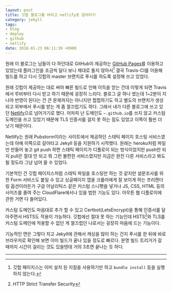 ```yaml
---
layout: post
title: 깃헙 블로그를 버리고 netlify로 갈아타기
category: jekyll
tags:
- blog
- deploy
- github
- netlify
date: 2018-01-23 06:11:39 +0900
---
```



원래 이 블로그는 남들이 다 하던대로 GitHub이 제공하는 [GitHub Pages][]를 이용하고 있었는데 플러그인을 조금씩 달다 보니 제대로 돌지 않아서[^1] 결국 Travis-CI를 이용해 빌드를 하고 다시 깃헙의 master 브랜치로 푸시를 하도록 설정해 쓰고 있었다.

원래 깃헙이 제공하는 대로 써야 빠른 빌드로 인해 이득을 얻는 건데 이렇게 되면 Travis에서 루비부터 다시 받고 하기 때문에 굉장히 느리다. 블로그 글 하나 썼는데 1~2분이 지나야 반영이 된다는 건 큰 문제까지는 아니지만 찝찝하기도 하고 별도의 브랜치가 생성되고 외부에서 푸시를 받는 게 좀 껄끄럽기도 하다. 그래서 내가 다른 블로그에 쓰고 있던 [Netlify][]으로 넘어가기로 했다. 어차피 난 도메인도 `~.github.io`를 쓰지 않고 커스텀 도메인을 쓰고 있었기 때문에 TLS 인증서를 걸지 못 하는 점도 있었고 이쪽이 훨씬 더 낫기 때문이다.

Netlify는 원래 Pubstorm이라는 사이트에서 제공하던 스태틱 페이지 호스팅 서비스였는데 아예 이쪽으로 갈아타고 Jekyll 등을 지원하기 시작했다. 원래는 heroku처럼 파일만 만들어 놓고 git push 하면 스태틱 페이지가 디플로이 되는 방식이었지만 push만 되지 pull은 절대 안 되고 뭐 그런 불편한 서비스였지만 지금은 완전 다른 서비스라고 봐도 될 정도라 그냥 넘어 올 수 있었다.

기본적인 건 깃헙 페이지스처럼 스태틱 파일을 호스팅만 하는 것 같지만 설문조사를 위한 Form 서비스도 붙일 수 있고 싱글페이지 앱을 크롤러에게 잘 보이게 하는 프리렌더링 옵션이라든가 구글 아날리틱스 같은 커스텀 스니펫을 넣거나 JS, CSS, HTML 등의 사이즈를 줄여 주는 CloudFlare에서나 있을 법한 기능도 있다. 아무튼 웹 디플로이에 관한 거면 다 들어있다.

커스텀 도메인도 마음대로 추가 할 수 있고 Certbot(LetsEncrypt)을 통해 인증서를 달아주면서 HSTS도 적용이 가능하다. 깃헙에선 절대 못 하는 기능인데 HSTS[^2]와 TLS를 커스텀 도메인에 적용할 수 없던 게 껄끄럽던 나로서는 굉장히 마음에 드는 기능이다.

기능적인 면은 그렇다 치고 Jekyll에 관해서 캐싱을 많이 하는 건지 푸시를 한 뒤에 바로 브라우저로 확인해 보면 이미 빌드가 끝나 있을 정도로 빠르다. 분명 빌드 트리거가 갈 때까지 시간이 걸리는 것도 있을텐데 거의 3초면 끝나는 듯 하다.


----


[^1]: 깃헙 페이지스는 이미 설치 된 지킬을 사용하기만 하고 `bundle install` 등을 실행하지 않는다.
[^2]: HTTP Strict Transfer Security

[GitHub Pages]: https://help.github.com/articles/using-jekyll-as-a-static-site-generator-with-github-pages/
[Netlify]: https://netlify.com
